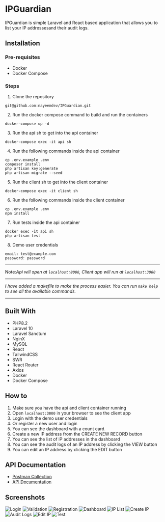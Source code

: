 # IPGuardian

IPGuardian is simple Laravel and React based application that allows you to list your IP addressesand their audit logs.

## Installation

### Pre-requisites
- Docker
- Docker Compose

### Steps
1. Clone the repository
```
git@github.com:nayeemdev/IPGuardian.git
```
2. Run the docker compose command to build and run the containers
```
docker-compose up -d
```
3. Run the api sh to get into the api container
```
docker-compose exec -it api sh
```
4. Run the following commands inside the api container
```
cp .env.example .env
composer install
php artisan key:generate
php artisan migrate --seed
```

5. Run the client sh to get into the client container
```
docker-compose exec -it client sh
```
6. Run the following commands inside the client container
```
cp .env.example .env
npm install
```
7. Run tests inside the api container
```
docker exec -it api sh
php artisan test
```
8. Demo user credentials
```
email: test@example.com
password: password
```
***
Note:*Api will open at `localhost:8000`, Client app will run at `localhost:3000`*
***
*I have added a makefile to make the process easier. You can  run `make help` to see all the available commands.*
***

## Built With
- PHP8.2
- Laravel 10
- Laravel Sanctum
- NginX
- MySQL
- React
- TailwindCSS
- SWR
- React Router
- Axios
- Docker
- Docker Compose


## How to
1. Make sure you have the api and client container running
2. Open `localhost:3000` in your browser to see the client app
3. Login with the demo user credentials
4. Or register a new user and login
5. You can see the dashboard with a count card.
6. Create a new IP address from the CREATE NEW RECORD button
7. You can see the list of IP addresses in the dashboard
8. You can see the audit logs of an IP address by clicking the VIEW button
9. You can edit an IP address by clicking the EDIT button

## API Documentation
- [Postman Collection](https://api.postman.com/collections/9744215-32eab5db-53aa-439f-bec2-96f347df0574?access_key=PMAT-01HJ68TTT243RPMYMNHCQKQY68)
- [API Documentation](https://documenter.getpostman.com/view/9744215/2s9Ykq8gP8)

## Screenshots
![Login](./art/IPGuardian1.png)
![Validation](./art/IPGuardian2.png)
![Registration](./art/IPGuardian3.png)
![Dashboard](./art/IPGuardian4.png)
![IP List](./art/IPGuardian5.png)
![Create IP](./art/IPGuardian6.png)
![Audit Logs](./art/IPGuardian7.png)
![Edit IP](./art/IPGuardian8.png)
![Test](./art/IPGUardianTest.png)

